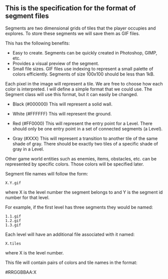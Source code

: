 ## This is the specification for the format of segment files ##

Segments are two dimensional grids of tiles that the player occupies
and explores. To store these segments we will save them as GIF files.

This has the following benefits:

 - Easy to create. Segments can be quickly created in Photoshop, GIMP, etc.
 - Provides a visual preview of the segment.
 - Small file sizes. GIF files use indexing to represent a small palette of
   colors efficiently. Segments of size 100x100 should be less than 1kB.

Each pixel in the image will represent a tile. We are free to choose how each
color is interpreted. I will define a simple format that we could use. The
Segment class will use this format, but it can easily be changed.

 - Black (#000000)
 	This will represent a solid wall.

 - White (#FFFFFF)
 	This will represent the ground.

 - Red (#FF0000)
 	This will represent the entry point for a Level. There should only be one
 	entry point in a set of connected segments (a Level).

 - Gray (#XXX)
 	This will represent a transition to another tile of the same shade of gray.
 	There should be exactly two tiles of a specific shade of gray in a Level.

Other game world entities such as enemies, items, obstacles, etc. can be represented
by specific colors. Those colors will be specified later.




Segment file names will follow the form:

	X.Y.gif

where X is the level number the segment belongs to
and   Y is the segment id number for that level.

For example, if the first level has three segments they would be named:

	1.1.gif
	1.2.gif
	1.3.gif




Each level will have an additional file associated with it named:

	X.tiles

where X is the level number.

This file will contain pairs of colors and tile names in the format:

#RRGGBBAA:X
